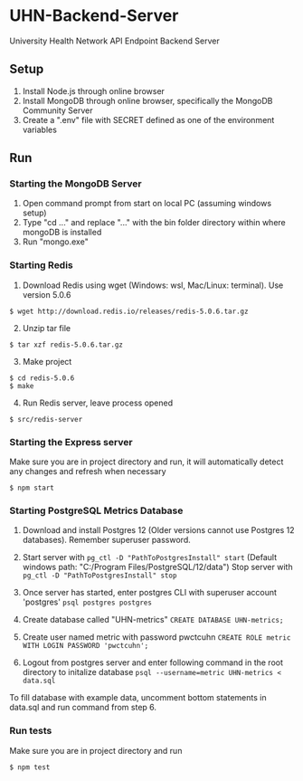 # UHN-Backend-Server
University Health Network API Endpoint Backend Server

## Setup

1. Install Node.js through online browser
2. Install MongoDB through online browser, specifically the MongoDB Community Server
3. Create a ".env" file with SECRET defined as one of the environment variables

## Run

### Starting the MongoDB Server
1. Open command prompt from start on local PC (assuming windows setup)
2. Type "cd ..." and replace "..." with the bin folder directory within where mongoDB is installed
3. Run "mongo.exe"

### Starting Redis
1. Download Redis using wget (Windows: wsl, Mac/Linux: terminal). Use version 5.0.6
```(bash)
$ wget http://download.redis.io/releases/redis-5.0.6.tar.gz
```
2. Unzip tar file
```(bash)
$ tar xzf redis-5.0.6.tar.gz
```
3. Make project
```(bash)
$ cd redis-5.0.6
$ make
```
4. Run Redis server, leave process opened
```(bash)
$ src/redis-server
```

### Starting the Express server
Make sure you are in project directory and run, it will automatically detect any changes and refresh when necessary
```(bash)
$ npm start
```

### Starting PostgreSQL Metrics Database
1. Download and install Postgres 12 (Older versions cannot use Postgres 12 databases). Remember superuser password.

2. Start server with `pg_ctl -D "PathToPostgresInstall" start` (Default windows path: "C:/Program Files/PostgreSQL/12/data")
Stop server with `pg_ctl -D "PathToPostgresInstall" stop`

3. Once server has started, enter postgres CLI with superuser account 'postgres' `psql postgres postgres`

4. Create database called "UHN-metrics" `CREATE DATABASE UHN-metrics;`

5. Create user named metric with password pwctcuhn `CREATE ROLE metric WITH LOGIN PASSWORD 'pwctcuhn';`

6. Logout from postgres server and enter following command in the root directory to initalize database `psql --username=metric UHN-metrics < data.sql`

To fill database with example data, uncomment bottom statements in data.sql and run command from step 6.


### Run tests
Make sure you are in project directory and run 
```(bash)
$ npm test
```